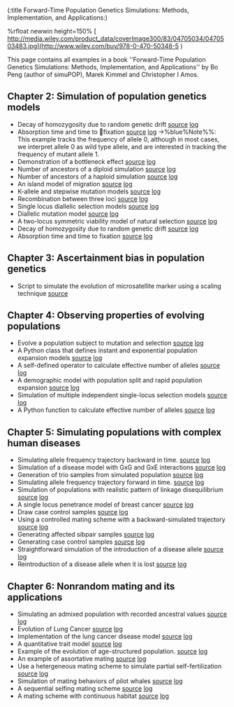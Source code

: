 (:title Forward-Time Population Genetics Simulations: Methods, Implementation, and Applications:)

%rfloat newwin height=150% [ http://media.wiley.com/product_data/coverImage300/83/04705034/0470503483.jpg](http://www.wiley.com/buy/978-0-470-50348-5 )

This page contains all examples in a book ''Forward-Time Population Genetics Simulations: Methods, Implementation, and Applications'' by Bo Peng (author of simuPOP), Marek Kimmel and Christopher I Amos.

## Chapter 2: Simulation of population genetics models
* Decay of homozygosity due to random genetic drift [source](http://simupop.sourceforge.net/wileyBook/ch3_WF_Ht.py) [log](http://simupop.sourceforge.net/wileyBook/ch3_WF_Ht.log)
* Absorption time and time to fixation [source](http://simupop.sourceforge.net/wileyBook/ch3_WF_persistence.py) [log](http://simupop.sourceforge.net/wileyBook/ch3_WF_persistence.log)
->%blue%Note%%: This example tracks the frequency of allele 0, although in most cases, we interpret allele 0 as wild type allele, and are interested in tracking the frequency of mutant allele 1.
* Demonstration of a bottleneck effect [source](http://simupop.sourceforge.net/wileyBook/ch3_bottleneck.py) [log](http://simupop.sourceforge.net/wileyBook/ch3_bottleneck.log)
* Number of ancestors of a diploid simulation [source](http://simupop.sourceforge.net/wileyBook/ch3_diploidGenealogy.py) [log](http://simupop.sourceforge.net/wileyBook/ch3_diploidGenealogy.log)
* Number of ancestors of a haploid simulation [source](http://simupop.sourceforge.net/wileyBook/ch3_haploidGenealogy.py) [log](http://simupop.sourceforge.net/wileyBook/ch3_haploidGenealogy.log)
* An island model of migration [source](http://simupop.sourceforge.net/wileyBook/ch3_islands.py) [log](http://simupop.sourceforge.net/wileyBook/ch3_islands.log)
* K-allele and stepwise mutation models [source](http://simupop.sourceforge.net/wileyBook/ch3_multiAllelicMutator.py) [log](http://simupop.sourceforge.net/wileyBook/ch3_multiAllelicMutator.log)
* Recombination between three loci [source](http://simupop.sourceforge.net/wileyBook/ch3_recombination.py) [log](http://simupop.sourceforge.net/wileyBook/ch3_recombination.log)
* Single locus diallelic selection models [source](http://simupop.sourceforge.net/wileyBook/ch3_selection.py) [log](http://simupop.sourceforge.net/wileyBook/ch3_selection.log)
* Diallelic mutation model [source](http://simupop.sourceforge.net/wileyBook/ch3_snpMutator.py) [log](http://simupop.sourceforge.net/wileyBook/ch3_snpMutator.log)
* A two-locus symmetric viability model of natural selection [source](http://simupop.sourceforge.net/wileyBook/ch3_viabilityModel.py) [log](http://simupop.sourceforge.net/wileyBook/ch3_viabilityModel.log)
* Decay of homozygosity due to random genetic drift [source](http://simupop.sourceforge.net/wileyBook/ch3_WF_Ht.py) [log](http://simupop.sourceforge.net/wileyBook/ch3_WF_Ht.log)
* Absorption time and time to fixation [source](http://simupop.sourceforge.net/wileyBook/ch3_WF_persistence.py) [log](http://simupop.sourceforge.net/wileyBook/ch3_WF_persistence.log)
## Chapter 3: Ascertainment bias in population genetics
* Script to simulate the evolution of microsatellite marker using a scaling technique [source](http://simupop.sourceforge.net/wileyBook/ch4_scaling.py) 
## Chapter 4: Observing properties of evolving populations
* Evolve a population subject to mutation and selection [source](http://simupop.sourceforge.net/wileyBook/ch5_reichEvolve.py) [log](http://simupop.sourceforge.net/wileyBook/ch5_reichEvolve.log)
* A Python class that defines instant and exponential population expansion models [source](http://simupop.sourceforge.net/wileyBook/reichDemo.py) [log](http://simupop.sourceforge.net/wileyBook/reichDemo.log)
* A self-defined operator to calculate effective number of alleles [source](http://simupop.sourceforge.net/wileyBook/reichStat.py) [log](http://simupop.sourceforge.net/wileyBook/reichStat.log)
* A demographic model with population split and rapid population expansion [source](http://simupop.sourceforge.net/wileyBook/ch3_demography.py) [log](http://simupop.sourceforge.net/wileyBook/ch3_demography.log)
* Simulation of multiple independent single-locus selection models [source](http://simupop.sourceforge.net/wileyBook/ch5_mlSelector.py) [log](http://simupop.sourceforge.net/wileyBook/ch5_mlSelector.log)
* A Python function to calculate effective number of alleles [source](http://simupop.sourceforge.net/wileyBook/ch5_reichStatFunc.py) [log](http://simupop.sourceforge.net/wileyBook/ch5_reichStatFunc.log)
## Chapter 5: Simulating populations with complex human diseases
* Simulating allele frequency trajectory backward in time. [source](http://simupop.sourceforge.net/wileyBook/ch6_backwardTrajectory.py) [log](http://simupop.sourceforge.net/wileyBook/ch6_backwardTrajectory.log)
* Simulation of a disease model with GxG and GxE interactions [source](http://simupop.sourceforge.net/wileyBook/ch6_example2.py) [log](http://simupop.sourceforge.net/wileyBook/ch6_example2.log)
* Generation of trio samples from simulated population [source](http://simupop.sourceforge.net/wileyBook/ch6_example3.py) [log](http://simupop.sourceforge.net/wileyBook/ch6_example3.log)
* Simulating allele frequency trajectory forward in time. [source](http://simupop.sourceforge.net/wileyBook/ch6_forwardTrajectory.py) [log](http://simupop.sourceforge.net/wileyBook/ch6_forwardTrajectory.log)
* Simulation of populations with realistic pattern of linkage disequilibrium [source](http://simupop.sourceforge.net/wileyBook/ch6_simuGWAS.py) [log](http://simupop.sourceforge.net/wileyBook/ch6_simuGWAS.log)
* A single locus penetrance model of breast cancer [source](http://simupop.sourceforge.net/wileyBook/ch3_pyPenetrance.py) [log](http://simupop.sourceforge.net/wileyBook/ch3_pyPenetrance.log)
* Draw case control samples [source](http://simupop.sourceforge.net/wileyBook/ch6_caseCtrl.py) [log](http://simupop.sourceforge.net/wileyBook/ch6_caseCtrl.log)
* Using a controlled mating scheme with a backward-simulated trajectory [source](http://simupop.sourceforge.net/wileyBook/ch6_controlledMating.py) [log](http://simupop.sourceforge.net/wileyBook/ch6_controlledMating.log)
* Generating affected sibpair samples [source](http://simupop.sourceforge.net/wileyBook/ch6_genAffectedSibpairs.py) [log](http://simupop.sourceforge.net/wileyBook/ch6_genAffectedSibpairs.log)
* Generating case control samples [source](http://simupop.sourceforge.net/wileyBook/ch6_genCaseCtrl.py) [log](http://simupop.sourceforge.net/wileyBook/ch6_genCaseCtrl.log)
* Straightforward simulation of the introduction of a disease allele [source](http://simupop.sourceforge.net/wileyBook/ch6_introduction.py) [log](http://simupop.sourceforge.net/wileyBook/ch6_introduction.log)
* Reintroduction of a disease allele when it is lost [source](http://simupop.sourceforge.net/wileyBook/ch6_reintroduction.py) [log](http://simupop.sourceforge.net/wileyBook/ch6_reintroduction.log)
## Chapter 6: Nonrandom mating and its applications
* Simulating an admixed population with recorded ancestral values [source](http://simupop.sourceforge.net/wileyBook/ch7_admixture.py) [log](http://simupop.sourceforge.net/wileyBook/ch7_admixture.log)
* Evolution of Lung Cancer [source](http://simupop.sourceforge.net/wileyBook/ch7_LC_evolve.py) [log](http://simupop.sourceforge.net/wileyBook/ch7_LC_evolve.log)
* Implementation of the lung cancer disease model [source](http://simupop.sourceforge.net/wileyBook/ch7_LC_model.py) [log](http://simupop.sourceforge.net/wileyBook/ch7_LC_model.log)
* A quantitative trait model [source](http://simupop.sourceforge.net/wileyBook/ch3_qtrait.py) [log](http://simupop.sourceforge.net/wileyBook/ch3_qtrait.log)
* Example of the evolution of age-structured population. [source](http://simupop.sourceforge.net/wileyBook/ch7_ageStructured.py) [log](http://simupop.sourceforge.net/wileyBook/ch7_ageStructured.log)
* An example of assortative mating [source](http://simupop.sourceforge.net/wileyBook/ch7_assortativeMating.py) [log](http://simupop.sourceforge.net/wileyBook/ch7_assortativeMating.log)
* Use a hetergeneous mating scheme to simulate partial self-fertilization [source](http://simupop.sourceforge.net/wileyBook/ch7_heteroMating.py) [log](http://simupop.sourceforge.net/wileyBook/ch7_heteroMating.log)
* Simulation of mating behaviors of pilot whales [source](http://simupop.sourceforge.net/wileyBook/ch7_PyParentsChooser.py) [log](http://simupop.sourceforge.net/wileyBook/ch7_PyParentsChooser.log)
* A sequential selfing mating scheme [source](http://simupop.sourceforge.net/wileyBook/ch7_sequentialSelfing.py) [log](http://simupop.sourceforge.net/wileyBook/ch7_sequentialSelfing.log)
* A mating scheme with continuous habitat [source](http://simupop.sourceforge.net/wileyBook/ch7_vicinityMating.py) [log](http://simupop.sourceforge.net/wileyBook/ch7_vicinityMating.log)
